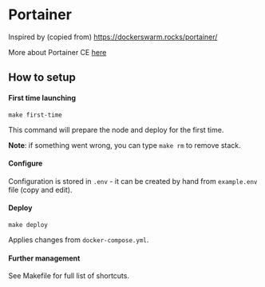 
# Portainer

Inspired by (copied from) https://dockerswarm.rocks/portainer/

More about Portainer CE [here](https://www.portainer.io/portainer-ce/)

## How to setup

#### First time launching

```shell script
make first-time
```
This command will prepare the node and deploy for the first time.

**Note**: if something went wrong, you can type `make rm` to remove stack.

#### Configure

Configuration is stored in `.env` - it can be created by hand from 
`example.env` file (copy and edit).

#### Deploy

```shell script
make deploy
```
Applies changes from `docker-compose.yml`.

#### Further management
See Makefile for full list of shortcuts.
